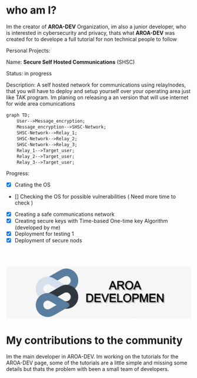 # who am I?

Im the creator of **AROA-DEV** Organization, im also a junior developer, who is interested in cybersecurity and privacy, thats what **AROA-DEV** was created for to develope a full tutorial for non technical people to follow 

Personal Projects: 

Name:  **Secure Self Hosted Communications** (SHSC)

Status: in progress

Description: A self hosted network for communications using relay/nodes, that you will have to deploy and setup yourself over your operating area just like TAK program. Im planing on releasing a an version that will use internet for wide area comunications
<!-- :computer: :infinity: :satellite: :closed_lock_with_key: :globe_with_meridians: -->
```mermaid
graph TD;
    User-->Message_encryption;
    Message_encryption-->SHSC-Network;
    SHSC-Network-->Relay_1;
    SHSC-Network-->Relay_2;
    SHSC-Network-->Relay_3;
    Relay_1-->Target_user;
    Relay_2-->Target_user;
    Relay_3-->Target_user;
```
Progress:
- [x] Crating the OS
- [] Checking the OS for possible vulnerabilities ( Need more time to check )
- [x] Creating a safe communications network
- [x] Creating secure keys with Time-based One-time key Algorithm (developed by me)
- [x] Deployment for testing 1
- [x] Deployment of secure nods 

<br>
<br>

![banner](https://github.com/AROA-DEV/.github/raw/main/profile/images/banner.png)
# My contributions to the community

Im the main developer in AROA-DEV. Im working on the tutorials for the AROA-DEV page, some of the tutorials are a little simple and missing some details but thats the problem with been a small team of developers.
